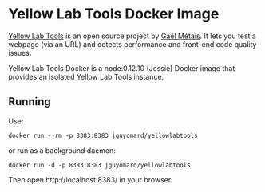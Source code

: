 # Yellow Lab Tools Docker Image

[Yellow Lab Tools](https://github.com/gmetais/YellowLabTools) is an open source project by [Gaël Métais](http://www.gaelmetais.com/). 
It lets you test a webpage (via an URL) and detects performance and front-end code quality issues.

Yellow Lab Tools Docker is a node:0.12.10 (Jessie) Docker image that provides an isolated Yellow Lab Tools instance.


## Running

Use:
```
docker run --rm -p 8383:8383 jguyomard/yellowlabtools
```

or run as a background daemon:

```
docker run -d -p 8383:8383 jguyomard/yellowlabtools
```

Then open http://localhost:8383/ in your browser.
